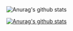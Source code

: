 <img align="center" src="https://github-readme-stats.vercel.app/api?username=podchez&show_icons=true&count_private=true&hide_border=true&theme=react" alt="Anurag's github stats" />

[![Anurag's github stats](https://github-readme-stats.vercel.app/api?username=podchez&show_icons=true&count_private=true&hide_border=true&theme=react)](https://github.com/podchez)

<!---
- 👋 Hi, I’m @podchez
- 👀 I’m interested in ...
- 🌱 I’m currently learning ...
- 💞️ I’m looking to collaborate on ...
- 📫 How to reach me ...

podchez/podchez is a ✨ special ✨ repository because its `README.md` (this file) appears on your GitHub profile.
You can click the Preview link to take a look at your changes.
--->

